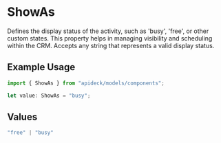 # ShowAs

Defines the display status of the activity, such as 'busy', 'free', or other custom states. This property helps in managing visibility and scheduling within the CRM. Accepts any string that represents a valid display status.

## Example Usage

```typescript
import { ShowAs } from "apideck/models/components";

let value: ShowAs = "busy";
```

## Values

```typescript
"free" | "busy"
```